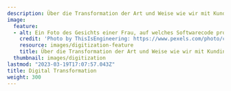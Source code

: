```yaml
---
description: Über die Transformation der Art und Weise wie wir mit Kundinnen und Kunden interagieren und Transaktionen abwickeln
image:
  feature:
  - alt: Ein Foto des Gesichts einer Frau, auf welches Softwarecode projiziert wird
    credit: 'Photo by ThisIsEngineering: https://www.pexels.com/photo/code-projected-over-woman-3861969/'
    resource: images/digitization-feature
    title: Über die Transformation der Art und Weise wie wir mit Kundinnen und Kunden interagieren und Transaktionen abwickeln
  thumbnail: images/digitization
lastmod: "2023-03-19T17:07:57.043Z"
title: Digital Transformation
weight: 300
---
```

